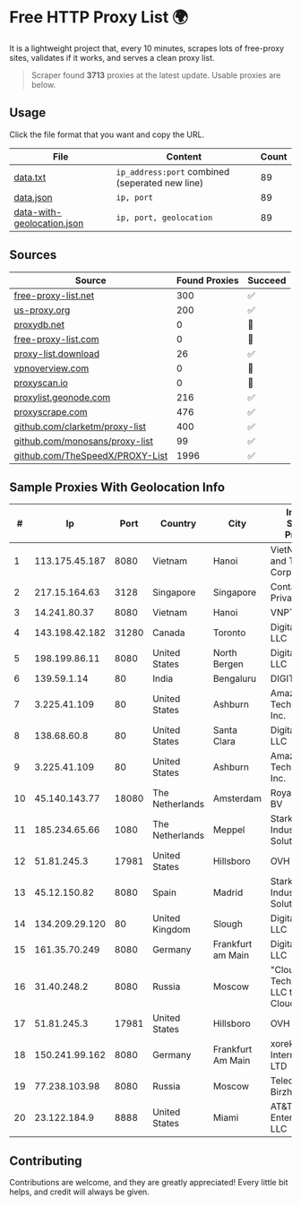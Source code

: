 
# Free HTTP Proxy List 🌍

It is a lightweight project that, every 10 minutes, scrapes lots of free-proxy sites, validates if it works, and serves a clean proxy list.


> Scraper found **3713** proxies at the latest update. Usable proxies are below.

## Usage

Click the file format that you want and copy the URL.


|File|Content|Count|
|----|-------|-----|
|[data.txt](https://raw.githubusercontent.com/themiralay/Proxy-List-World/master/data.txt)|`ip_address:port` combined (seperated new line)|89|
|[data.json](https://raw.githubusercontent.com/themiralay/Proxy-List-World/master/data.json)|`ip, port`|89|
|[data-with-geolocation.json](https://raw.githubusercontent.com/themiralay/Proxy-List-World/master/data-with-geolocation.json)|`ip, port, geolocation`|89|

## Sources

|Source|Found Proxies|Succeed|
|------|-------------|-------|
|[free-proxy-list.net](https://free-proxy-list.net)|300|✅|
|[us-proxy.org](https://www.us-proxy.org)|200|✅|
|[proxydb.net](http://proxydb.net)|0|🚫|
|[free-proxy-list.com](https://free-proxy-list.com/?page=&port=&type%5B%5D=http&type%5B%5D=https&up_time=0&search=Search)|0|🚫|
|[proxy-list.download](https://www.proxy-list.download/HTTP)|26|✅|
|[vpnoverview.com](https://vpnoverview.com/privacy/anonymous-browsing/free-proxy-servers)|0|🚫|
|[proxyscan.io](https://www.proxyscan.io)|0|🚫|
|[proxylist.geonode.com](https://proxylist.geonode.com/api/proxy-list?limit=300&page=1&sort_by=lastChecked&sort_type=desc&protocols=http,https)|216|✅|
|[proxyscrape.com](https://api.proxyscrape.com/v2/?request=displayproxies&protocol=http&timeout=10000&country=all&ssl=all&anonymity=all)|476|✅|
|[github.com/clarketm/proxy-list](https://raw.githubusercontent.com/clarketm/proxy-list/master/proxy-list-raw.txt)|400|✅|
|[github.com/monosans/proxy-list](https://raw.githubusercontent.com/monosans/proxy-list/main/proxies/http.txt)|99|✅|
|[github.com/TheSpeedX/PROXY-List](https://raw.githubusercontent.com/TheSpeedX/PROXY-List/master/http.txt)|1996|✅|


## Sample Proxies With Geolocation Info

|#|Ip|Port|Country|City|Internet Service Provider|
|-|--|----|-------|----|-------------------------|
|1|113.175.45.187|8080|Vietnam|Hanoi|VietNam Post and Telecom Corporation|
|2|217.15.164.63|3128|Singapore|Singapore|Contabo Asia Private Limited|
|3|14.241.80.37|8080|Vietnam|Hanoi|VNPT|
|4|143.198.42.182|31280|Canada|Toronto|DigitalOcean, LLC|
|5|198.199.86.11|8080|United States|North Bergen|DigitalOcean, LLC|
|6|139.59.1.14|80|India|Bengaluru|DIGITALOCEAN|
|7|3.225.41.109|80|United States|Ashburn|Amazon Technologies Inc.|
|8|138.68.60.8|80|United States|Santa Clara|DigitalOcean, LLC|
|9|3.225.41.109|80|United States|Ashburn|Amazon Technologies Inc.|
|10|45.140.143.77|18080|The Netherlands|Amsterdam|RoyaleHosting BV|
|11|185.234.65.66|1080|The Netherlands|Meppel|Stark Industries Solutions LTD|
|12|51.81.245.3|17981|United States|Hillsboro|OVH SAS|
|13|45.12.150.82|8080|Spain|Madrid|Stark Industries Solutions LTD|
|14|134.209.29.120|80|United Kingdom|Slough|DigitalOcean, LLC|
|15|161.35.70.249|8080|Germany|Frankfurt am Main|DigitalOcean, LLC|
|16|31.40.248.2|8080|Russia|Moscow|"Cloud Technologies" LLC trading as Cloud.ru|
|17|51.81.245.3|17981|United States|Hillsboro|OVH SAS|
|18|150.241.99.162|8080|Germany|Frankfurt Am Main|xorek.cloud International LTD|
|19|77.238.103.98|8080|Russia|Moscow|Telecom-Birzha, LLC|
|20|23.122.184.9|8888|United States|Miami|AT&T Enterprises, LLC|



## Contributing

Contributions are welcome, and they are greatly appreciated! Every
little bit helps, and credit will always be given.

